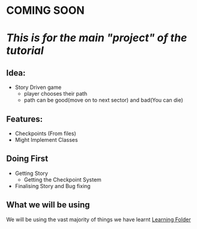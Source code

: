# **COMING SOON**

# *This is for the main "project" of the tutorial*
## Idea:
- Story Driven game 
  - player chooses their path
  - path can be good(move on to next sector) and bad(You can die)
    
## Features: 
- Checkpoints (From files)
- Might Implement Classes


## Doing First
- Getting Story
  - Getting the Checkpoint System
- Finalising Story and Bug fixing

## What we will be using
We will be using the vast majority of things we have learnt
[Learning Folder](../Python%20From%20Scatch/readme.md)